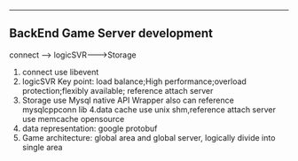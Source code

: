 ------------------------------------
BackEnd Game Server development
-------------------------------------

connect --> logicSVR--->Storage

1. connect
	use libevent
2. logicSVR
	Key point: load balance;High performance;overload protection;flexibly available;
	reference attach server
3. Storage
	use Mysql native API Wrapper
	also can reference  mysqlcppconn lib
4.data cache 
	use unix shm,reference attach server
	use memcache opensource
5. data representation: google protobuf
6. Game architecture: global area and global server, logically divide into single area

